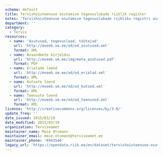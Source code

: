 ```yaml
---
schema: default
title: Tervishoiuteenuse osutamise tegevuslubade riiklik register
notes: 'Tervishoiuteenuse osutamise tegevuslubade riikliku registri avaandmete puhul on esitatud tervishoiuteenuseid osutavad asutused, nende tegevusload ja töötajad. Esitatud on ainult kehtivaid tegevuslube omavad asutused.'
department: ''
category:
  - Tervis
resources:
  - name: 'Asutused, tegevusload, töötajad'
    url: 'http://mveeb.sm.ee/od/od_asutused.xml'
    format: XML
  - name: Avaandmete kirjeldus
    url: 'http://mveeb.sm.ee/img/meta_asutused.pdf'
    format: PDF
  - name: Erialade loend
    url: 'http://mveeb.sm.ee/od/od_erialad.xml'
    format: XML
  - name: Kutsete loend
    url: 'http://mveeb.sm.ee/od/od_kutsed.xml'
    format: XML
  - name: Teenuste loend
    url: 'http://mveeb.sm.ee/od/od_teenused.xml'
    format: XML
license: 'http://creativecommons.org/licenses/by/3.0/'
update_freq: ''
date_issued: 2015/03/19
date_modified: 2015/03/19
organization: Terviseamet
maintainer_name: Maie Otsmann
maintainer_email: maie.otsmann@terviseamet.ee
maintainer_phone: '6943540'
legacy_url: 'https://opendata.riik.ee/en/dataset/tervishoiuteenuse-osutamise-tegevuslubade-riiklik-register'
---
```

